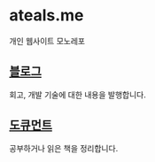 # ateals.me

개인 웹사이트 모노레포

## [블로그](https://blog.ateals.me/)

회고, 개발 기술에 대한 내용을 발행합니다.

## [도큐먼트](https://docs.ateals.me/)

공부하거나 읽은 책을 정리합니다.
